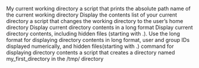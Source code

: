 My current working directory
a script that prints the absolute path name of the current working directory
Display the contents list of your current directory
a script that changes the working directory to the user’s home directory
Display current directory contents in a long format
Display current directory contents, including hidden files (starting with .). Use the long format
for displaying directory contents in long format, user and group IDs displayed numerically, and hidden files(starting with .)
command for displaying directory contents
 a script that creates a directory named my_first_directory in the /tmp/ directory
